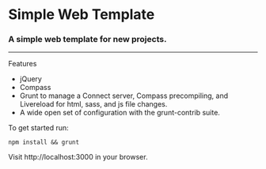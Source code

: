 Simple Web Template
===================

### A simple web template for new projects.
------------------------------------------

Features

- jQuery
- Compass
- Grunt to manage a Connect server, Compass precompiling, and Livereload for html, sass, and js file changes.
- A wide open set of configuration with the grunt-contrib suite.

To get started run:

`npm install && grunt`

Visit http://localhost:3000 in your browser.
